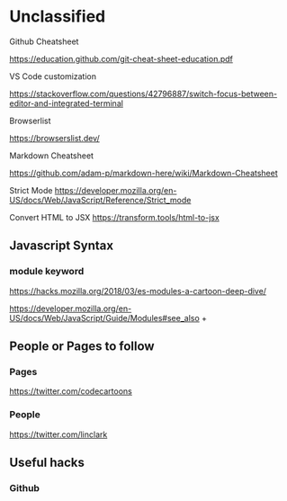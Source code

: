 
# Unclassified

Github Cheatsheet

https://education.github.com/git-cheat-sheet-education.pdf

VS Code customization

https://stackoverflow.com/questions/42796887/switch-focus-between-editor-and-integrated-terminal


Browserlist

https://browserslist.dev/

Markdown Cheatsheet

https://github.com/adam-p/markdown-here/wiki/Markdown-Cheatsheet

Strict Mode
https://developer.mozilla.org/en-US/docs/Web/JavaScript/Reference/Strict_mode

Convert HTML to JSX
https://transform.tools/html-to-jsx 

## Javascript Syntax

### module keyword

https://hacks.mozilla.org/2018/03/es-modules-a-cartoon-deep-dive/ 

https://developer.mozilla.org/en-US/docs/Web/JavaScript/Guide/Modules#see_also +



## People or Pages to follow

### Pages

https://twitter.com/codecartoons 

### People

https://twitter.com/linclark 

## Useful hacks

### Github


